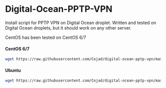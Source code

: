 Digital-Ocean-PPTP-VPN
======================

Install script for PPTP VPN on Digital Ocean droplet.
Written and tested on Digital Ocean droplets, but it should work on any other server.

CentOS has been tested on CentOS 6/7


#### CentOS 6/7

```bash
wget https://raw.githubusercontent.com/Cojad/digital-ocean-pptp-vpn/master/centos -O - | sh
```

#### Ubuntu

```bash
wget https://raw.githubusercontent.com/Cojad/digital-ocean-pptp-vpn/master/ubuntu -O - | sh
```
